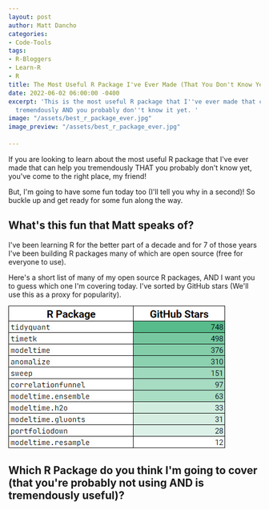 ```yaml
---
layout: post
author: Matt Dancho
categories:
- Code-Tools
tags:
- R-Bloggers
- Learn-R
- R
title: The Most Useful R Package I've Ever Made (That You Don't Know Yet)
date: 2022-06-02 06:00:00 -0400
excerpt: 'This is the most useful R package that I''ve ever made that can help you
  tremendously AND you probably don''t know it yet. '
image: "/assets/best_r_package_ever.jpg"
image_preview: "/assets/best_r_package_ever.jpg"

---
```

If you are looking to learn about the most useful R package that I've ever made that can help you tremendously THAT you probably don't know yet, you've come to the right place, my friend!  

But, I'm going to have some fun today too (I'll tell you why in a second)! So buckle up and get ready for some fun along the way.

## What's this fun that Matt speaks of?

I've been learning R for the better part of a decade and for 7 of those years I've been building R packages many of which are open source (free for everyone to use). 

Here's a short list of many of my open source R packages, AND I want you to guess which one I'm covering today. I've sorted by GitHub stars (We'll use this as a proxy for popularity).

![](/assets/r_package_stars.jpg)

## Which R Package do you think I'm going to cover (that you're probably not using AND is tremendously useful)?